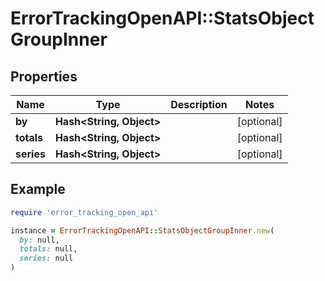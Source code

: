 # ErrorTrackingOpenAPI::StatsObjectGroupInner

## Properties

| Name | Type | Description | Notes |
| ---- | ---- | ----------- | ----- |
| **by** | **Hash&lt;String, Object&gt;** |  | [optional] |
| **totals** | **Hash&lt;String, Object&gt;** |  | [optional] |
| **series** | **Hash&lt;String, Object&gt;** |  | [optional] |

## Example

```ruby
require 'error_tracking_open_api'

instance = ErrorTrackingOpenAPI::StatsObjectGroupInner.new(
  by: null,
  totals: null,
  series: null
)
```

